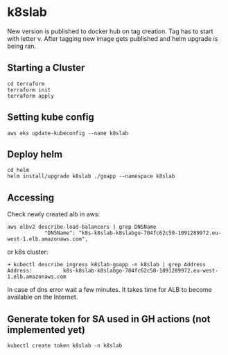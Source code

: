 # k8slab

New version is published to docker hub on tag creation. Tag has to start with letter v. After tagging new image gets published and helm upgrade is being ran.


## Starting a Cluster

```
cd terraform
terraform init
terraform apply
```

## Setting kube config

```
aws eks update-kubeconfig --name k8slab
```

## Deploy helm

```
cd helm
helm install/upgrade k8slab ./goapp --namespace k8slab
```

## Accessing

Check newly created alb in aws:

```
aws elbv2 describe-load-balancers | grep DNSName                       
            "DNSName": "k8s-k8slab-k8slabgo-704fc62c50-1091289972.eu-west-1.elb.amazonaws.com",
```

or k8s cluster:

```
➜ kubectl describe ingress k8slab-goapp -n k8slab | grep Address
Address:          k8s-k8slab-k8slabgo-704fc62c50-1091289972.eu-west-1.elb.amazonaws.com
```

In case of dns error wait a few minutes. It takes time for ALB to become available on the Internet.


## Generate token for SA used in GH actions (not implemented yet)


```
kubectl create token k8slab -n k8slab
```
